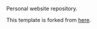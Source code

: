 Personal website repository.

This template is forked from [here](https://github.com/academicpages/academicpages.github.io).
